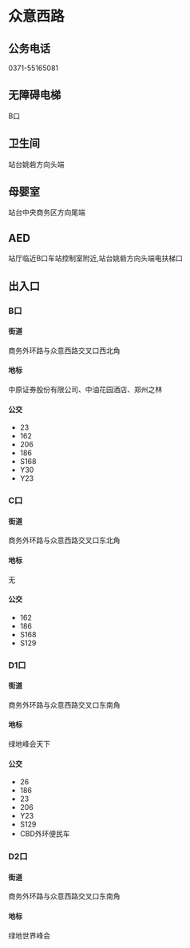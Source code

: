 # 众意西路

## 公务电话

0371-55165081

## 无障碍电梯

B口

## 卫生间

站台姚砦方向头端

## 母婴室

站台中央商务区方向尾端

## AED

站厅临近B口车站控制室附近,站台姚砦方向头端电扶梯口

## 出入口

### B口

#### 街道

商务外环路与众意西路交叉口西北角

#### 地标

中原证券股份有限公司、中油花园酒店、郑州之林

#### 公交

- 23
- 162
- 206
- 186
- S168
- Y30
- Y23

### C口

#### 街道

商务外环路与众意西路交叉口东北角

#### 地标

无

#### 公交

- 162
- 186
- S168
- S129

### D1口

#### 街道

商务外环路与众意西路交叉口东南角

#### 地标

绿地峰会天下

#### 公交

- 26
- 186
- 23
- 206
- Y23
- S129
- CBD外环便民车

### D2口

#### 街道

商务外环路与众意西路交叉口东南角

#### 地标

绿地世界峰会

